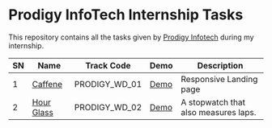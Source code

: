 # Prodigy InfoTech Internship Tasks

This repository contains all the tasks given by [Prodigy Infotech](https://prodigyinfotech.dev/) during my internship.

| SN  | Name                                   | Track Code    | Demo                                          | Description                          |
| --- | -------------------------------------- | ------------- | --------------------------------------------- | ------------------------------------ |
| 1   | [Caffene](/PRODIGY_WD_01/README.md)    | PRODIGY_WD_01 | [Demo](https://caffeine.tilak-thapa.com.np/)  | Responsive Landing page              |
| 2   | [Hour Glass](/PRODIGY_WD_02/README.md) | PRODIGY_WD_02 | [Demo](https://hourglass.tilak-thapa.com.np/) | A stopwatch that also measures laps. |
